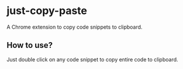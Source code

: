 # just-copy-paste
A Chrome extension to copy code snippets to clipboard.

## How to use?
Just double click on any code snippet to copy entire code to clipboard.

